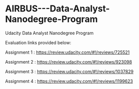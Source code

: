 # AIRBUS---Data-Analyst-Nanodegree-Program
Udacity Data Analyst Nanodegree Program

Evaluation links provided below:

Assignment 1 : https://review.udacity.com/#!/reviews/725521

Assignment 2 : https://review.udacity.com/#!/reviews/923098

Assignment 3 : https://review.udacity.com/#!/reviews/1037829

Assignment 4 : https://review.udacity.com/#!/reviews/1199623





